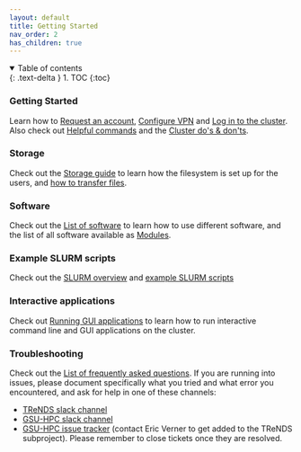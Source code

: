 ```yaml
---
layout: default
title: Getting Started
nav_order: 2
has_children: true
---
```

<details open markdown="block">
  <summary>
    Table of contents
  </summary>
  {: .text-delta }
1. TOC
{:toc}
</details>

### Getting Started

Learn how to [Request an account](Request_an_account),
[Configure VPN](Configure_VPN) and [Log in to the
cluster](Log_in_to_the_cluster). Also check out [Helpful
commands](Helpful_commands) and the [Cluster do's &
don'ts](Cluster_do's_&_don'ts).

### Storage

Check out the [Storage guide](Storage_guide) to learn how the
filesystem is set up for the users, and [how to transfer
files](Storage_file_transfer).

### Software

Check out the [List of software](List_of_software) to learn
how to use different software, and the list of all software available as
[Modules](Modules).

### Example SLURM scripts

Check out the [SLURM overview](Workload_manager_overview) and
[example SLURM scripts](Example_SLURM_scripts)

### Interactive applications

Check out [Running GUI
applications](Running_GUI_applications#Method_2_.28via_interactive_mode.29)
to learn how to run interactive command line and GUI applications on the
cluster.

### Troubleshooting

Check out the [List of frequently asked
questions](List_of_frequently_asked_questions). If you are
running into issues, please document specifically what you tried and
what error you encountered, and ask for help in one of these channels:

-   [TReNDS slack channel](http://trendscenter.slack.com/#hpc-tips)
-   [GSU-HPC slack channel](https://gsu-hpc.slack.com/)
-   [GSU-HPC issue tracker](https://hydra.gsu.edu/) (contact Eric Verner
    <everner> to get added to the TReNDS subproject). Please remember to
    close tickets once they are resolved.